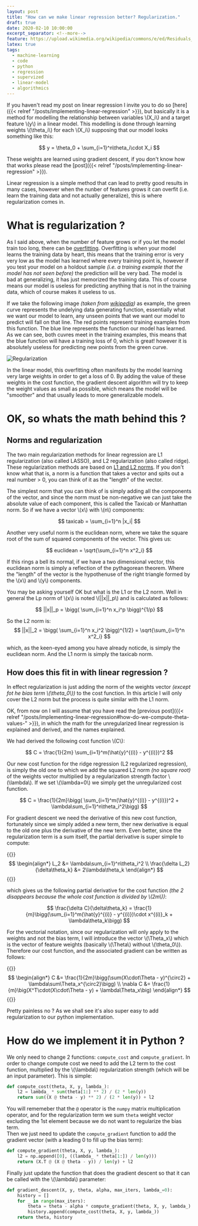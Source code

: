 ```yaml
---
layout: post
title: "How can we make linear regression better? Regularization."
draft: true
date: 2020-02-10 10:00:00
excerpt_separator: <!--more-->
feature: https://upload.wikimedia.org/wikipedia/commons/e/ed/Residuals_for_Linear_Regression_Fit.png
latex: true
tags:
  - machine-learning
  - code
  - python
  - regression
  - supervized
  - linear-model
  - algorithmics
---
```


If you haven't read my post on linear regression I invite you to do so [here]({{< relref "/posts/implementing-linear-regression" >}}), but basically it is a method for modelling the relationship between variables \\(X_i\\) and a target feature \\(y\\) in a linear model. This modelling is done through learning weights \\(\theta_i\\) for each \\(X_i\\) supposing that our model looks something like this:

<!--more-->
$$
y = \theta_0 + \sum_{i=1}^n\theta_i\cdot X_i
$$

These weights are learned using gradient descent, if you don't know how that works please read the [post]({{< relref "/posts/implementing-linear-regression" >}}).  

Linear regression is a simple method that can lead to pretty good results in many cases, however when the nunber of features grows it can overfit (i.e. learn the training data and not actually generalize), this is where regularization comes in. 

# What is regularization ?

As I said above, when the number of feature grows or if you let the model train too long, there can be [overfitting](https://en.wikipedia.org/wiki/Overfitting). Overfitting is when your model learns the training data by heart, this means that the training error is very very low as the model has learned where every training point is, however if you test your model on a holdout sample *(i.e. a training example that the model has not seen before)* the prediction will be very bad. The model is bad at generalizing, it has just memorized the training data. This of course means our model is useless for predicting anything that is not in the training data, which of course makes it useless to us.  

If we take the following image *(taken from [wikipedia](https://en.wikipedia.org/wiki/Regularization_(mathematics)))* as example, the green curve represents the undelying data generating function, essentially what we want our model to learn, any unseen points that we want our model to predict will fall on that line. The red points represent training examples from this function. The blue line represents the function our model has learned. As we can see, both cuvres meet in the training examples, this means that the blue function will have a training loss of 0, which is great! however it is absolutely useless for predicting new points from the green curve. 

![Regularization](Regularization.svg)

In the linear model, this overfitting often manifests by the model learning very large weights in order to get a loss of 0. By adding the value of these weights in the cost function, the gradient descent algorithm will try to keep the weight values as small as possible, which means the model will be "smoother" and that usually leads to more generalizable models.

# OK, so whats the math behind this ?

## Norms and regularization
The two main regularization methods for linear regression are L1 regularization (also called LASSO), and L2 regularization (also called ridge). These regularization methods are based on [L1 and L2 norms](https://en.wikipedia.org/wiki/Norm_(mathematics)). If you don't know what that is, a norm is a function that takes a vector and spits out a real number > 0, you can think of it as the "length" of the vector.  

The simplest norm that you can think of is simply adding all the components of the vector, and since the norm must be non-negative we can just take the absolute value of each component, this is called the Taxicab or Manhattan norm. So if we have a vector \\(x\\) with \\(n\\) components:  

$$
taxicab = \sum_{i=1}^n |x_i|
$$

Another very useful norm is the euclidean norm, where we take the square root of the sum of squared components of the vector. This gives us:  

$$
euclidean = \sqrt{\sum_{i=1}^n x^2_i}
$$

If this rings a bell its normal, if we have a two dimensional vector, this euclidean norm is simply a reflection of the pythagorean theorem. Where the "length" of the vector is the hypothenuse of the right triangle formed by the \\(x\\) and \\(y\\) components.  

You may be asking yourself OK but what is the L1 or the L2 norm. Well in general the Lp norm of \\(x\\) is noted \\(||x||_p\\) and is calculated as follows:  

$$
||x||_p = \bigg( \sum_{i=1}^n x_i^p \bigg)^{1/p}
$$

So the L2 norm is:  
$$
||x||_2 = \bigg( \sum_{i=1}^n x_i^2 \bigg)^{1/2} = \sqrt{\sum_{i=1}^n x^2_i}
$$

which, as the keen-eyed among you have already noticde, is simply the euclidean norm. And the L1 norm is simply the taxicab norm.

## How does this fit in with linear regression ? 
In effect regularization is just adding the norm of the weights vector *(except fot he bias term \\(\theta_0\\))* to the cost function. In this article I will only cover the L2 norm but the process is quite similar with the L1 norm.  

OK, from now on I will assume that you have read the [previous post]({{< relref "/posts/implementing-linear-regression#how-do-we-compute-theta-values-" >}}), in which the math for the unregularized linear regression is explained and derived, and the names explained.  

We had derived the following cost function \\(C\\):

$$
C = \frac{1}{2m} \sum_{i=1}^m(\hat{y}^{(i)} - y^{(i)})^2
$$

Our new cost function for the ridge regression (L2 regularized regression), is simply the old one to which we add the squared L2 norm *(no square root)* of the weights vector multiplied by a regularization strength factor \\(\lambda\\). If we set \\(\lambda=0\\) we simply get the unregularized cost function.

$$
C = \frac{1}{2m}\bigg( \sum_{i=1}^m(\hat{y}^{(i)} - y^{(i)})^2 + \lambda\sum_{i=1}^n\theta_i^2\bigg)
$$

For gradient descent we need the derivative of this new cost function, fortunately since we simply added a new term, ther new derivative is equal to the old one plus the derivative of the new term. Even better, since the regularization term is a sum itself, the partial derivative is super simple to compute: 

{{<longmath>}}
$$
\begin{align*}
L_2 &= \lambda\sum_{i=1}^n\theta_i^2 \\
\frac{\delta L_2}{\delta\theta_k} &= 2\lambda\theta_k
\end{align*}
$$
{{</longmath>}}

which gives us the following partial derivative for the cost function *(the 2 disappears because the whole cost function is divided by \\(2m\\))*:  

$$
\frac{\delta C}{\delta\theta_k} = \frac{1}{m}\bigg(\sum_{i=1}^m(\hat{y}^{(i)} - y^{(i)})\cdot x^{(i)}_k + \lambda\theta_k\bigg)
$$

For the vectorial notation, since our regularization will only apply to the weights and not the bias term, I will introduce the vector \\(\Theta_x\\) which is the vector of feature weights (basically \\(\Theta\\) without \\(\theta_0\\)). Therefore our cost function, and the associated gradient can be written as follows:  

{{<longmath>}}
$$
\begin{align*}
C &= \frac{1}{2m}\bigg(\sum(X\cdot\Theta - y)^{\circ2} + \lambda\sum\Theta_x^{\circ2}\bigg) \\
\nabla C &= \frac{1}{m}\big(X^T\cdot(X\cdot\Theta - y) + \lambda\Theta_x\big)
\end{align*}
$$
{{</longmath>}}

Pretty painless no ? As we shall see it's also super easy to add regularization to our python implementation.
# How do we implement it in Python ? 

We only need to change 2 functions: `compute_cost` and `compute_gradient`. In order to change compute cost we need to add the L2 term to the cost function, multiplied by the \\(\lambda\\) regularization strength (which will be an input parameter). This is simple:  

```python
def compute_cost(theta, X, y, lambda_):
    l2 = lambda_ * sum(theta[1:] ** 2) / (2 * len(y))
    return sum((X @ theta - y) ** 2) / (2 * len(y)) + l2
```

You will rememeber that the `@` operator is the `numpy` matrix multiplication operator, and for the regularization term we sum `theta` weight vector excluding the 1st element because we do not want to regularize the bias term.  
Then we just need to update the `compute_gradient` function to add the gradient vector (with a leading 0 to fill up the bias term):   

```python
def compute_gradient(theta, X, y, lambda_):
    l2 = np.append([0], ((lambda_ * theta[1:]) / len(y)))
    return (X.T @ (X @ theta - y)) / len(y) + l2
```

Finally just update the function that does the gradient descent so that it can be called with the \\(\lambda\\) parameter:

```python
def gradient_descent(X, y, theta, alpha, max_iters, lambda_=0):
    history = []
    for _ in range(max_iters):
        theta = theta - alpha * compute_gradient(theta, X, y, lambda_)
        history.append(compute_cost(theta, X, y, lambda_))
    return theta, history
```